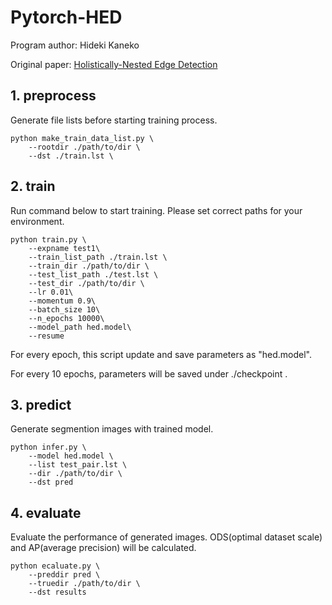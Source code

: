 # Pytorch-HED
Program author: Hideki Kaneko

Original paper: [Holistically-Nested Edge Detection](https://arxiv.org/abs/1504.06375)


## 1. preprocess
Generate file lists before starting training process.

```
python make_train_data_list.py \
    --rootdir ./path/to/dir \
    --dst ./train.lst \
```

## 2. train
Run command below to start training. Please set correct paths for your environment.

```
python train.py \
    --expname test1\
    --train_list_path ./train.lst \
    --train_dir ./path/to/dir \
    --test_list_path ./test.lst \
    --test_dir ./path/to/dir \
    --lr 0.01\
    --momentum 0.9\
    --batch_size 10\
    --n_epochs 10000\
    --model_path hed.model\
    --resume
```
For every epoch, this script update and save parameters as "hed.model".

For every 10 epochs, parameters will be saved under ./checkpoint .

## 3. predict
Generate segmention images with trained model.

```
python infer.py \
    --model hed.model \
    --list test_pair.lst \
    --dir ./path/to/dir \
    --dst pred 
```

## 4. evaluate
Evaluate the performance of generated images.
ODS(optimal dataset scale) and AP(average precision) will be calculated.

```
python ecaluate.py \
    --preddir pred \
    --truedir ./path/to/dir \
    --dst results
```